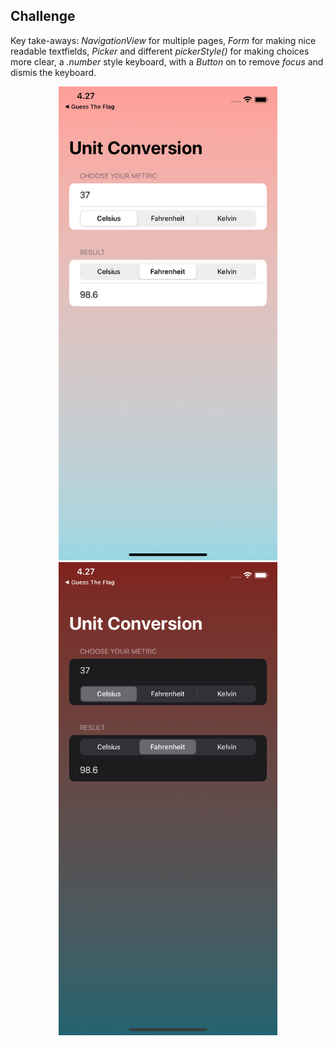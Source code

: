 ## Challenge

Key take-aways: _NavigationView_ for multiple pages, _Form_ for making nice readable textfields, _Picker_ and different _pickerStyle()_ for making choices more clear, a _.number_ style keyboard, with a _Button_ on to remove _focus_ and dismis the keyboard.

<p align="center">
<img src="Screenshot LightMode.png" width="350">
<img src="Screenshot DarkMode.png" width="350">
</p>

